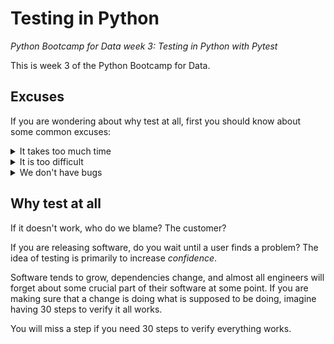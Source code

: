 # Testing in Python

_Python Bootcamp for Data week 3: Testing in Python with Pytest_

This is week 3 of the Python Bootcamp for Data.


## Excuses

If you are wondering about why test at all, first you should know about some common excuses:


<details>
  <summary>It takes too much time</summary>

  It isn't that it takes _too much time_, but it does take time. What takes more time than testing is debugging what went wrong
  and ensuring nothing broke with the latest change.
</details>

<details>
  <summary>It is too difficult</summary>

  Like almost anything, it takes practice to make progress. Take the time to understand what makes a good test, and why slow tests aren't that good. It is better to know that a window in your house is broken than a test that tells you that your house has some undefined problem somehwere.
</details>

<details>
  <summary>We don't have bugs</summary>

  Eventually, all software has bugs. And it is better to fix a bug once, not twice. A test will help you understand what and how it broke, and give you confidence on the fix.
</details>


## Why test at all

If it doesn't work, who do we blame? The customer?

If you are releasing software, do you wait until a user finds a problem? The idea of testing is primarily to increase _confidence_.

Software tends to grow, dependencies change, and almost all engineers will forget about some crucial part of their software at some point. If you are making sure that a change is doing what is supposed to be doing, imagine having 30 steps to verify it all works.

You will miss a step if you need 30 steps to verify everything works.
